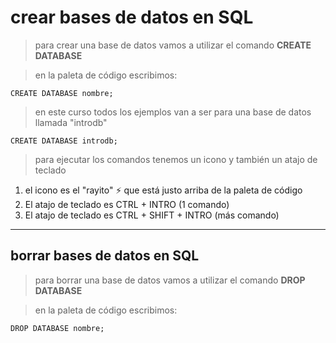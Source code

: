 # crear bases de datos en SQL

> para crear una base de datos vamos a utilizar el comando **CREATE DATABASE**

> en la paleta de código escribimos:

    CREATE DATABASE nombre;  

> en este curso todos los ejemplos van a ser para una base de datos llamada "introdb"

    CREATE DATABASE introdb;

> para ejecutar los comandos tenemos un icono y también un atajo de teclado
1. el icono es el "rayito" ⚡ que está justo arriba de la paleta de código
2. El atajo de teclado es CTRL + INTRO (1 comando)
3. El atajo de teclado es CTRL + SHIFT + INTRO (más comando)

------
## borrar bases de datos en SQL

> para borrar una base de datos vamos a utilizar el comando **DROP DATABASE**

> en la paleta de código escribimos:

    DROP DATABASE nombre;  